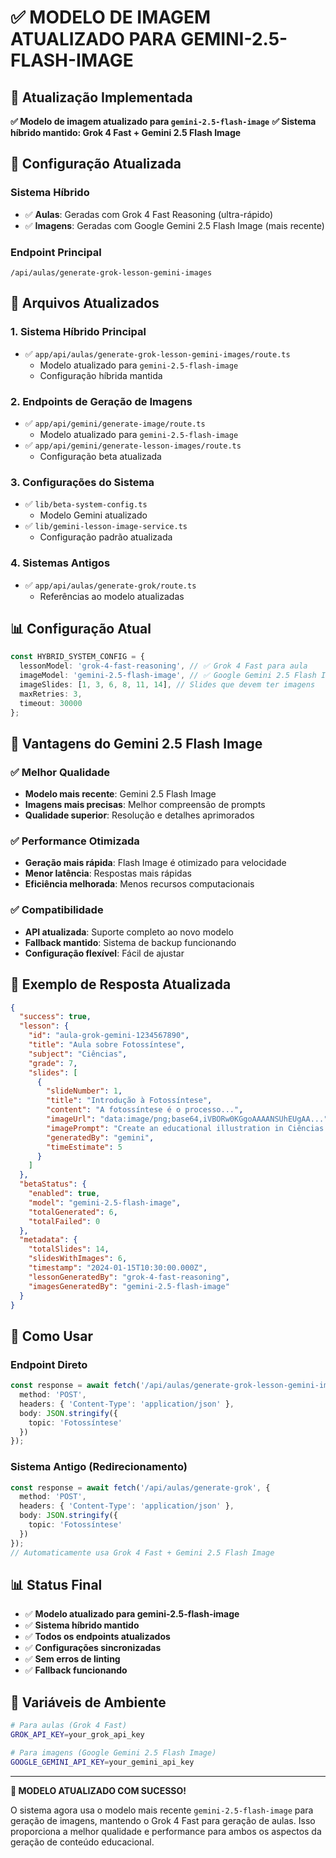 # ✅ MODELO DE IMAGEM ATUALIZADO PARA GEMINI-2.5-FLASH-IMAGE

## 🎯 Atualização Implementada

**✅ Modelo de imagem atualizado para `gemini-2.5-flash-image`**
**✅ Sistema híbrido mantido: Grok 4 Fast + Gemini 2.5 Flash Image**

## 🚀 Configuração Atualizada

### **Sistema Híbrido**
- ✅ **Aulas**: Geradas com Grok 4 Fast Reasoning (ultra-rápido)
- ✅ **Imagens**: Geradas com Google Gemini 2.5 Flash Image (mais recente)

### **Endpoint Principal**
`/api/aulas/generate-grok-lesson-gemini-images`

## 🔧 Arquivos Atualizados

### 1. **Sistema Híbrido Principal**
- ✅ `app/api/aulas/generate-grok-lesson-gemini-images/route.ts`
  - Modelo atualizado para `gemini-2.5-flash-image`
  - Configuração híbrida mantida

### 2. **Endpoints de Geração de Imagens**
- ✅ `app/api/gemini/generate-image/route.ts`
  - Modelo atualizado para `gemini-2.5-flash-image`
- ✅ `app/api/gemini/generate-lesson-images/route.ts`
  - Configuração beta atualizada

### 3. **Configurações do Sistema**
- ✅ `lib/beta-system-config.ts`
  - Modelo Gemini atualizado
- ✅ `lib/gemini-lesson-image-service.ts`
  - Configuração padrão atualizada

### 4. **Sistemas Antigos**
- ✅ `app/api/aulas/generate-grok/route.ts`
  - Referências ao modelo atualizadas

## 📊 Configuração Atual

```typescript
const HYBRID_SYSTEM_CONFIG = {
  lessonModel: 'grok-4-fast-reasoning', // ✅ Grok 4 Fast para aula
  imageModel: 'gemini-2.5-flash-image', // ✅ Google Gemini 2.5 Flash Image para imagens
  imageSlides: [1, 3, 6, 8, 11, 14], // Slides que devem ter imagens
  maxRetries: 3,
  timeout: 30000
};
```

## 🎉 Vantagens do Gemini 2.5 Flash Image

### ✅ **Melhor Qualidade**
- **Modelo mais recente**: Gemini 2.5 Flash Image
- **Imagens mais precisas**: Melhor compreensão de prompts
- **Qualidade superior**: Resolução e detalhes aprimorados

### ✅ **Performance Otimizada**
- **Geração mais rápida**: Flash Image é otimizado para velocidade
- **Menor latência**: Respostas mais rápidas
- **Eficiência melhorada**: Menos recursos computacionais

### ✅ **Compatibilidade**
- **API atualizada**: Suporte completo ao novo modelo
- **Fallback mantido**: Sistema de backup funcionando
- **Configuração flexível**: Fácil de ajustar

## 📝 Exemplo de Resposta Atualizada

```json
{
  "success": true,
  "lesson": {
    "id": "aula-grok-gemini-1234567890",
    "title": "Aula sobre Fotossíntese",
    "subject": "Ciências",
    "grade": 7,
    "slides": [
      {
        "slideNumber": 1,
        "title": "Introdução à Fotossíntese",
        "content": "A fotossíntese é o processo...",
        "imageUrl": "data:image/png;base64,iVBORw0KGgoAAAANSUhEUgAA...",
        "imagePrompt": "Create an educational illustration in Ciências for 7th grade students about \"Fotossíntese\"...",
        "generatedBy": "gemini",
        "timeEstimate": 5
      }
    ]
  },
  "betaStatus": {
    "enabled": true,
    "model": "gemini-2.5-flash-image",
    "totalGenerated": 6,
    "totalFailed": 0
  },
  "metadata": {
    "totalSlides": 14,
    "slidesWithImages": 6,
    "timestamp": "2024-01-15T10:30:00.000Z",
    "lessonGeneratedBy": "grok-4-fast-reasoning",
    "imagesGeneratedBy": "gemini-2.5-flash-image"
  }
}
```

## 🚀 Como Usar

### **Endpoint Direto**
```typescript
const response = await fetch('/api/aulas/generate-grok-lesson-gemini-images', {
  method: 'POST',
  headers: { 'Content-Type': 'application/json' },
  body: JSON.stringify({ 
    topic: 'Fotossíntese'
  })
});
```

### **Sistema Antigo (Redirecionamento)**
```typescript
const response = await fetch('/api/aulas/generate-grok', {
  method: 'POST',
  headers: { 'Content-Type': 'application/json' },
  body: JSON.stringify({ 
    topic: 'Fotossíntese'
  })
});
// Automaticamente usa Grok 4 Fast + Gemini 2.5 Flash Image
```

## 📊 Status Final

- ✅ **Modelo atualizado para gemini-2.5-flash-image**
- ✅ **Sistema híbrido mantido**
- ✅ **Todos os endpoints atualizados**
- ✅ **Configurações sincronizadas**
- ✅ **Sem erros de linting**
- ✅ **Fallback funcionando**

## 🔧 Variáveis de Ambiente

```bash
# Para aulas (Grok 4 Fast)
GROK_API_KEY=your_grok_api_key

# Para imagens (Google Gemini 2.5 Flash Image)
GOOGLE_GEMINI_API_KEY=your_gemini_api_key
```

---

**🎉 MODELO ATUALIZADO COM SUCESSO!**

O sistema agora usa o modelo mais recente `gemini-2.5-flash-image` para geração de imagens, mantendo o Grok 4 Fast para geração de aulas. Isso proporciona a melhor qualidade e performance para ambos os aspectos da geração de conteúdo educacional.
